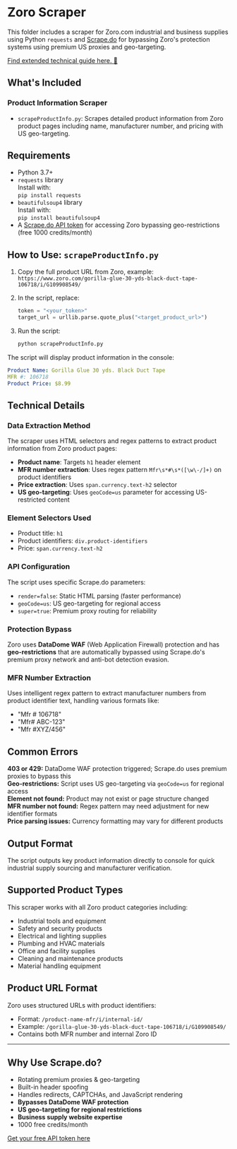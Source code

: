 # Zoro Scraper

This folder includes a scraper for Zoro.com industrial and business supplies using Python `requests` and [Scrape.do](https://scrape.do) for bypassing Zoro's protection systems using premium US proxies and geo-targeting.

[Find extended technical guide here. 📘](https://scrape.do/blog/zoro-scraping/)

## What's Included

### Product Information Scraper
* `scrapeProductInfo.py`: Scrapes detailed product information from Zoro product pages including name, manufacturer number, and pricing with US geo-targeting.

## Requirements

* Python 3.7+
* `requests` library<br>Install with:<br>`pip install requests`
* `beautifulsoup4` library<br>Install with:<br>`pip install beautifulsoup4`
* A [Scrape.do API token](https://dashboard.scrape.do/signup) for accessing Zoro bypassing geo-restrictions (free 1000 credits/month)

## How to Use: `scrapeProductInfo.py`

1. Copy the full product URL from Zoro, example:<br>`https://www.zoro.com/gorilla-glue-30-yds-black-duct-tape-106718/i/G109908549/`

2. In the script, replace:

   ```python
   token = "<your_token>"
   target_url = urllib.parse.quote_plus("<target_product_url>")
   ```

3. Run the script:

   ```bash
   python scrapeProductInfo.py
   ```

The script will display product information in the console:

```yaml
Product Name: Gorilla Glue 30 yds. Black Duct Tape
MFR #: 106718
Product Price: $8.99
```

## Technical Details

### Data Extraction Method
The scraper uses HTML selectors and regex patterns to extract product information from Zoro product pages:

- **Product name**: Targets `h1` header element
- **MFR number extraction**: Uses regex pattern `Mfr\s*#\s*([\w\-/]+)` on product identifiers
- **Price extraction**: Uses `span.currency.text-h2` selector
- **US geo-targeting**: Uses `geoCode=us` parameter for accessing US-restricted content

### Element Selectors Used
- Product title: `h1`
- Product identifiers: `div.product-identifiers`
- Price: `span.currency.text-h2`

### API Configuration
The script uses specific Scrape.do parameters:
- `render=false`: Static HTML parsing (faster performance)
- `geoCode=us`: US geo-targeting for regional access
- `super=true`: Premium proxy routing for reliability

### Protection Bypass
Zoro uses **DataDome WAF** (Web Application Firewall) protection and has **geo-restrictions** that are automatically bypassed using Scrape.do's premium proxy network and anti-bot detection evasion.

### MFR Number Extraction
Uses intelligent regex pattern to extract manufacturer numbers from product identifier text, handling various formats like:
- "Mfr # 106718"
- "Mfr# ABC-123"
- "Mfr #XYZ/456"

## Common Errors

**403 or 429:** DataDome WAF protection triggered; Scrape.do uses premium proxies to bypass this<br>**Geo-restrictions:** Script uses US geo-targeting via `geoCode=us` for regional access<br>**Element not found:** Product may not exist or page structure changed<br>**MFR number not found:** Regex pattern may need adjustment for new identifier formats<br>**Price parsing issues:** Currency formatting may vary for different products

## Output Format

The script outputs key product information directly to console for quick industrial supply sourcing and manufacturer verification.

## Supported Product Types

This scraper works with all Zoro product categories including:
- Industrial tools and equipment
- Safety and security products
- Electrical and lighting supplies
- Plumbing and HVAC materials
- Office and facility supplies
- Cleaning and maintenance products
- Material handling equipment

## Product URL Format

Zoro uses structured URLs with product identifiers:
- Format: `/product-name-mfr/i/internal-id/`
- Example: `/gorilla-glue-30-yds-black-duct-tape-106718/i/G109908549/`
- Contains both MFR number and internal Zoro ID

---

## Why Use Scrape.do?

- Rotating premium proxies & geo-targeting
- Built-in header spoofing
- Handles redirects, CAPTCHAs, and JavaScript rendering
- **Bypasses DataDome WAF protection**
- **US geo-targeting for regional restrictions**
- **Business supply website expertise**
- 1000 free credits/month

[Get your free API token here](https://dashboard.scrape.do/signup)